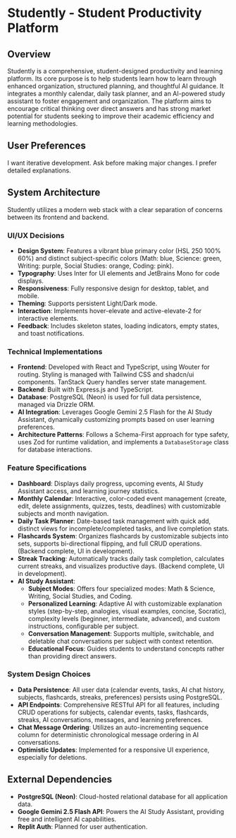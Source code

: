 # Studently - Student Productivity Platform

## Overview
Studently is a comprehensive, student-designed productivity and learning platform. Its core purpose is to help students learn how to learn through enhanced organization, structured planning, and thoughtful AI guidance. It integrates a monthly calendar, daily task planner, and an AI-powered study assistant to foster engagement and organization. The platform aims to encourage critical thinking over direct answers and has strong market potential for students seeking to improve their academic efficiency and learning methodologies.

## User Preferences
I want iterative development. Ask before making major changes. I prefer detailed explanations.

## System Architecture
Studently utilizes a modern web stack with a clear separation of concerns between its frontend and backend.

### UI/UX Decisions
- **Design System**: Features a vibrant blue primary color (HSL 250 100% 60%) and distinct subject-specific colors (Math: blue, Science: green, Writing: purple, Social Studies: orange, Coding: pink).
- **Typography**: Uses Inter for UI elements and JetBrains Mono for code displays.
- **Responsiveness**: Fully responsive design for desktop, tablet, and mobile.
- **Theming**: Supports persistent Light/Dark mode.
- **Interaction**: Implements hover-elevate and active-elevate-2 for interactive elements.
- **Feedback**: Includes skeleton states, loading indicators, empty states, and toast notifications.

### Technical Implementations
- **Frontend**: Developed with React and TypeScript, using Wouter for routing. Styling is managed with Tailwind CSS and shadcn/ui components. TanStack Query handles server state management.
- **Backend**: Built with Express.js and TypeScript.
- **Database**: PostgreSQL (Neon) is used for full data persistence, managed via Drizzle ORM.
- **AI Integration**: Leverages Google Gemini 2.5 Flash for the AI Study Assistant, dynamically customizing prompts based on user learning preferences.
- **Architecture Patterns**: Follows a Schema-First approach for type safety, uses Zod for runtime validation, and implements a `DatabaseStorage` class for database interactions.

### Feature Specifications
- **Dashboard**: Displays daily progress, upcoming events, AI Study Assistant access, and learning journey statistics.
- **Monthly Calendar**: Interactive, color-coded event management (create, edit, delete assignments, quizzes, tests, deadlines) with customizable subjects and month navigation.
- **Daily Task Planner**: Date-based task management with quick add, distinct views for incomplete/completed tasks, and live completion stats.
- **Flashcards System**: Organizes flashcards by customizable subjects into sets, supports bi-directional flipping, and full CRUD operations. (Backend complete, UI in development).
- **Streak Tracking**: Automatically tracks daily task completion, calculates current streaks, and visualizes productive days. (Backend complete, UI in development).
- **AI Study Assistant**:
    - **Subject Modes**: Offers four specialized modes: Math & Science, Writing, Social Studies, and Coding.
    - **Personalized Learning**: Adaptive AI with customizable explanation styles (step-by-step, analogies, visual examples, concise, Socratic), complexity levels (beginner, intermediate, advanced), and custom instructions, configurable per subject.
    - **Conversation Management**: Supports multiple, switchable, and deletable chat conversations per subject with context retention.
    - **Educational Focus**: Guides students to understand concepts rather than providing direct answers.

### System Design Choices
- **Data Persistence**: All user data (calendar events, tasks, AI chat history, subjects, flashcards, streaks, preferences) persists using PostgreSQL.
- **API Endpoints**: Comprehensive RESTful API for all features, including CRUD operations for subjects, calendar events, tasks, flashcards, streaks, AI conversations, messages, and learning preferences.
- **Chat Message Ordering**: Utilizes an auto-incrementing sequence column for deterministic chronological message ordering in AI conversations.
- **Optimistic Updates**: Implemented for a responsive UI experience, especially for deletions.

## External Dependencies
- **PostgreSQL (Neon)**: Cloud-hosted relational database for all application data.
- **Google Gemini 2.5 Flash API**: Powers the AI Study Assistant, providing free and intelligent AI capabilities.
- **Replit Auth**: Planned for user authentication.